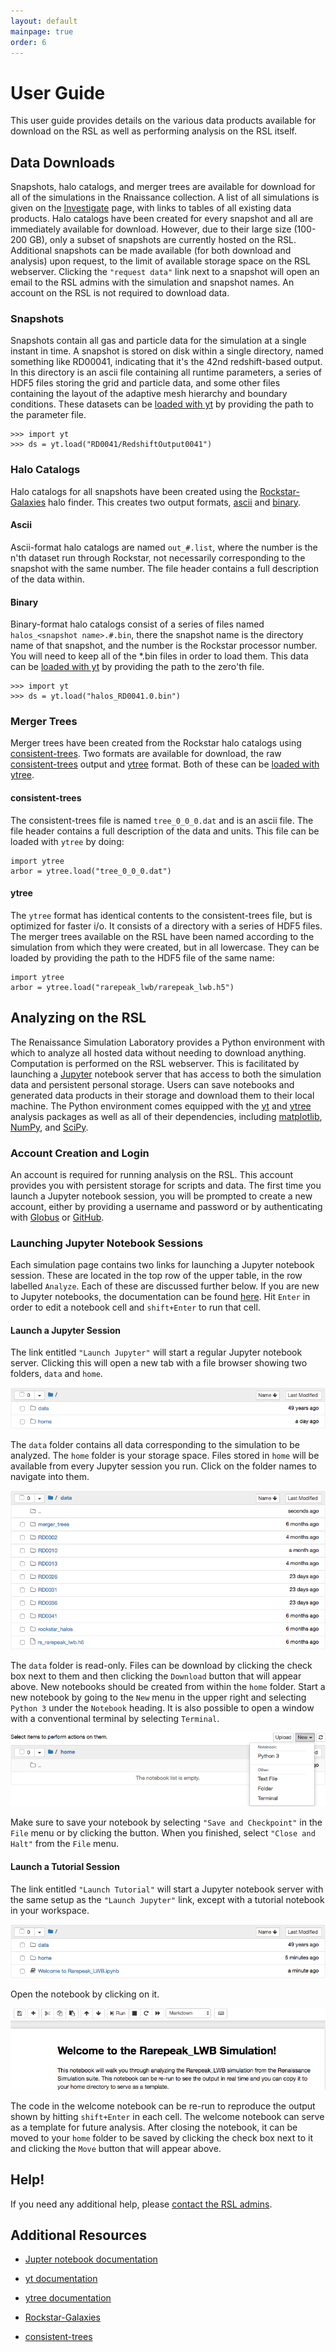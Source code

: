```yaml
---
layout: default
mainpage: true
order: 6
---
```


# User Guide

This user guide provides details on the various data products available for
download on the RSL as well as performing analysis on the RSL itself.

## Data Downloads

Snapshots, halo catalogs, and merger trees are available for download for
all of the simulations in the Rnaissance collection. A list of all simulations
is given on the [Investigate](investigate.html) page, with links to tables
of all existing data products. Halo catalogs have been created for every
snapshot and all are immediately available for download. However, due to their
large size (100-200 GB), only a subset of snapshots are currently hosted on the
RSL. Additional snapshots can be made available (for both download and analysis)
upon request, to the limit of available storage space on the RSL webserver.
Clicking the `"request data"` link next to a snapshot will open an email to the
RSL admins with the simulation and snapshot names. An account on the RSL is not
required to download data.

<h3 id="snapshots">Snapshots</h3>

Snapshots contain all gas and particle data for the simulation at a single
instant in time. A snapshot is stored on disk within a single directory,
named something like RD00041, indicating that it's the 42nd redshift-based
output. In this directory is an ascii file containing all runtime parameters,
a series of HDF5 files storing the grid and particle data, and some other
files containing the layout of the adaptive mesh hierarchy and boundary
conditions. These datasets can be
[loaded with yt](http://yt-project.org/docs/dev/examining/loading_data.html#enzo-data)
by providing the path to the parameter file.

```
>>> import yt
>>> ds = yt.load("RD0041/RedshiftOutput0041")
```

<h3 id="halo-catalogs">Halo Catalogs</h3>

Halo catalogs for all snapshots have been created using the
[Rockstar-Galaxies](https://bitbucket.org/pbehroozi/rockstar-galaxies/)
halo finder. This creates two output formats, <a href="#hc-ascii">ascii</a>
and <a href="#hc-binary">binary</a>.

<h4 id="hc-ascii">Ascii</h4>

Ascii-format halo catalogs are named `out_#.list`, where the number is
the n'th dataset run through Rockstar, not necessarily corresponding to
the snapshot with the same number. The file header contains a full
description of the data within.

<h4 id="hc-binary">Binary</h4>

Binary-format halo catalogs consist of a series of files named
`halos_<snapshot name>.#.bin`, there the snapshot name is the directory
name of that snapshot, and the number is the Rockstar processor number.
You will need to keep all of the *.bin files in order to load them.
This data can be
[loaded with yt](http://yt-project.org/docs/dev/examining/loading_data.html#rockstar)
by providing the path to the zero'th file.

```
>>> import yt
>>> ds = yt.load("halos_RD0041.0.bin")
```

<h3 id="merger-trees">Merger Trees</h3>

Merger trees have been created from the Rockstar halo catalogs using
[consistent-trees](https://bitbucket.org/pbehroozi/consistent-trees/).
Two formats are available for download, the raw
<a href="#mt-consistent-trees">consistent-trees</a> output and
<a href="#mt-ytree">ytree</a> format. Both of these can be
[loaded with ytree](http://ytree.readthedocs.io/en/latest/Arbor.html#loading-merger-tree-data).

<h4 id="mt-consistent-trees">consistent-trees</h4>

The consistent-trees file is named `tree_0_0_0.dat` and is an ascii
file. The file header contains a full description of the data and units.
This file can be loaded with `ytree` by doing:

```
import ytree
arbor = ytree.load("tree_0_0_0.dat")
```

<h4 id="mt-ytree">ytree</h4>

The `ytree` format has identical contents to the consistent-trees
file, but is optimized for faster i/o. It consists of a directory
with a series of HDF5 files. The merger trees available on the RSL
have been named according to the simulation from which they were
created, but in all lowercase. They can be loaded by providing the
path to the HDF5 file of the same name:

```
import ytree
arbor = ytree.load("rarepeak_lwb/rarepeak_lwb.h5")
```

<h2 id="analysis">Analyzing on the RSL</h2>

The Renaissance Simulation Laboratory provides a Python environment
with which to analyze all hosted data without needing to download
anything. Computation is performed on the RSL webserver. This is
facilitated by launching a [Jupyter](http://jupyter.org/) notebook
server that has access to both the simulation data and persistent
personal storage. Users can save notebooks and generated data
products in their storage and download them to their local machine.
The Python environment comes equipped with the
[yt](https://yt-project.org/) and [ytree](https://ytree.readthedocs.io/)
analysis packages as well as all of their dependencies, including
[matplotlib](https://matplotlib.org/), [NumPy](https://www.numpy.org/),
and [SciPy](https://www.scipy.org/).

### Account Creation and Login

An account is required for running analysis on the RSL. This account
provides you with persistent storage for scripts and data. The first
time you launch a Jupyter notebook session, you will be prompted
to create a new account, either by providing a username and password
or by authenticating with [Globus](https://www.globus.org/) or
[GitHub](https://github.com/).

<h3 id="launch">Launching Jupyter Notebook Sessions</h3>

Each simulation page contains two links for launching a Jupyter
notebook session. These are located in the top row of the upper
table, in the row labelled `Analyze`. Each of these are discussed
further below. If you are new to Jupyter notebooks, the documentation
can be found [here](https://jupyter-notebook.readthedocs.io/en/stable/).
Hit `Enter` in order to edit a notebook cell and `shift+Enter` to run
that cell.

<h4 id="jupyter">Launch a Jupyter Session</h4>

The link entitled `"Launch Jupyter"` will start a regular Jupyter
notebook server. Clicking this will open a new tab with a file
browser showing two folders, `data` and `home`.

![Jupyter file browser](images/jupyter-start.png)

The `data` folder contains all data corresponding to the simulation
to be analyzed. The `home` folder is your storage space. Files stored
in `home` will be available from every Jupyter session you run. Click
on the folder names to navigate into them.

![Jupyter file browser](images/jupyter-data.png)

The `data` folder is read-only. Files can be download by clicking the
check box next to them and then clicking the `Download` button that
will appear above. New notebooks should be created from within the
`home` folder. Start a new notebook by going to the `New` menu in
the upper right and selecting `Python 3` under the `Notebook`
heading. It is also possible to open a window with a conventional
terminal by selecting `Terminal`.

![Jupyter file browser](images/jupyter-new.png)

Make sure to save your notebook by selecting `"Save and Checkpoint"` in
the `File` menu or by clicking the
<i class="fa fa-save fa-lg fa-fw" title="save me"></i> button. When you
finished, select `"Close and Halt"` from the `File` menu.

<h4 id="tutorial">Launch a Tutorial Session</h4>

The link entitled `"Launch Tutorial"` will start a Jupyter notebook
server with the same setup as the `"Launch Jupyter"` link, except with
a tutorial notebook in your workspace.

![Jupyter file browser](images/jupyter-tutorial.png)

Open the notebook by clicking on it.

![Jupyter file browser](images/jupyter-welcome.png)

The code in the welcome notebook can be re-run to reproduce the output
shown by hitting `shift+Enter` in each cell. The welcome notebook can
serve as a template for future analysis. After closing the notebook,
it can be moved to your `home` folder to be saved by clicking the check
box next to it and clicking the `Move` button that will appear above.

## Help!

If you need any additional help, please
<a href="mailto:bds006@sdsc.edu">contact the RSL admins</a>.

## Additional Resources

 - [Jupter notebook documentation](https://jupyter-notebook.readthedocs.io/en/stable/)

 - [yt documentation](http://yt-project.org/docs/dev/)

 - [ytree documentation](http://ytree.readthedocs.io/)

 - [Rockstar-Galaxies](https://bitbucket.org/pbehroozi/rockstar-galaxies/)

 - [consistent-trees](https://bitbucket.org/pbehroozi/consistent-trees/)
 